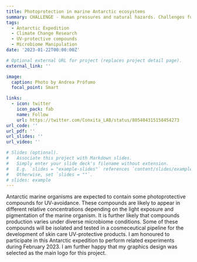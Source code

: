 ```yaml
---
title: Photoprotection in marine Antarctic ecosystems
summary: CHALLENGE - Human pressures and natural hazards. Challenges for the antarctic marine benthos.
tags:
  - Antarctic Expedition
  - Climate Change Research
  - UV-protective compounds
  - Microbiome Manipulation
date: '2023-01-22T00:00:00Z'

# Optional external URL for project (replaces project detail page).
external_link: ''

image:
  caption: Photo by Andrea Prófumo
  focal_point: Smart

links:
  - icon: twitter
    icon_pack: fab
    name: Follow
    url: https://twitter.com/Conxita_LAB/status/805404315158454273
url_code: ''
url_pdf: ''
url_slides: ''
url_video: ''

# Slides (optional).
#   Associate this project with Markdown slides.
#   Simply enter your slide deck's filename without extension.
#   E.g. `slides = "example-slides"` references `content/slides/example-slides.md`.
#   Otherwise, set `slides = ""`.
# slides: example
---
```


Antarctic marine organisms are expected to contain some photoprotective compounds for UV-avoidance. These compounds are likely to appear in different relative concentrations depending on the light exposure and pigmentation of the marine organism. It is further likely that compounds production varies under diverse microbiome conditions. Some of these compounds will be isolated and tested in a cosmeceutical pipeline for the development of skin care UV-protective products. I am honoured to participate in this Antarctic expedition to perform related experiments during February 2023. I am further happy that my graphics design was selected as the main logo for this project.
